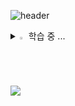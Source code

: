 
<!--
**enxxi/enxxi** is a ✨ _special_ ✨ repository because its `README.md` (this file) appears on your GitHub profile.

Here are some ideas to get you started:

- 🔭 I’m currently working on ...
- 🌱 I’m currently learning ...
- 👯 I’m looking to collaborate on ...
- 🤔 I’m looking for help with ...
- 💬 Ask me about ...
- 📫 How to reach me: ...
- 😄 Pronouns: ...
- ⚡ Fun fact: ...
-->
![header](https://capsule-render.vercel.app/api?type=waving&color=F0F4C3&height=150&section=header&text=enxxi's%20github%20🎧&fontSize=30&animation=twinkling&fontColor=424242&fontAlignY=30)

<!--[![Typing SVG](https://readme-typing-svg.demolab.com?font=Lobster&size=25&pause=1000&color=48B690&center=true&vCenter=true&random=false&width=435&lines=enxxi's+github+%F0%9F%90%A3)](https://git.io/typing-svg)-->

<details>
<summary>
  <img src="https://raw.githubusercontent.com/Tarikul-Islam-Anik/Animated-Fluent-Emojis/master/Emojis/Hand%20gestures/Eyes.png" alt="Eyes" width="2%" /> 학습 중 ... 
</summary>
   <br>
  
![js](https://img.shields.io/badge/JavaScript-F7DF1E?style=for-the-badge&logo=JavaScript&logoColor=white)
![ts](https://img.shields.io/badge/TypeScript-007ACC?style=for-the-badge&logo=typescript&logoColor=white)
![node](https://img.shields.io/badge/Node.js-43853D?style=for-the-badge&logo=node.js&logoColor=white)
![express](https://img.shields.io/badge/Express.js-404D59?style=for-the-badge)
![mysql](https://img.shields.io/badge/MySQL-00000F?style=for-the-badge&logo=mysql&logoColor=white)
![mongo](https://img.shields.io/badge/MongoDB-4EA94B?style=for-the-badge&logo=mongodb&logoColor=white)
![pg](https://img.shields.io/badge/PostgreSQL-316192?style=for-the-badge&logo=postgresql&logoColor=white)

</details>




<img src="https://capsule-render.vercel.app/api?type=waving&color=F9FBE7&height=100&section=footer" />
